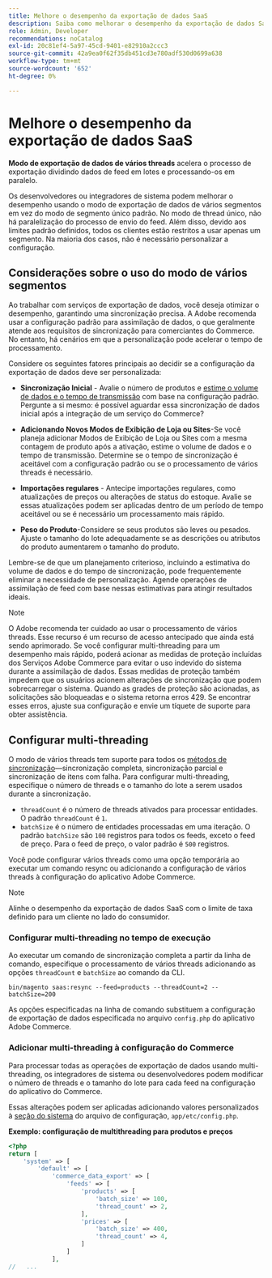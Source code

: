 ```yaml
---
title: Melhore o desempenho da exportação de dados SaaS
description: Saiba como melhorar o desempenho da exportação de dados SaaS para Serviços da Commerce usando o modo de exportação de dados de vários threads.
role: Admin, Developer
recommendations: noCatalog
exl-id: 20c81ef4-5a97-45cd-9401-e82910a2ccc3
source-git-commit: 42a9ea0f62f35db451cd3e780adf530d0699a638
workflow-type: tm+mt
source-wordcount: '652'
ht-degree: 0%

---
```


# Melhore o desempenho da exportação de dados SaaS

**Modo de exportação de dados de vários threads** acelera o processo de exportação dividindo dados de feed em lotes e processando-os em paralelo.

Os desenvolvedores ou integradores de sistema podem melhorar o desempenho usando o modo de exportação de dados de vários segmentos em vez do modo de segmento único padrão. No modo de thread único, não há paralelização do processo de envio do feed. Além disso, devido aos limites padrão definidos, todos os clientes estão restritos a usar apenas um segmento. Na maioria dos casos, não é necessário personalizar a configuração.

## Considerações sobre o uso do modo de vários segmentos

Ao trabalhar com serviços de exportação de dados, você deseja otimizar o desempenho, garantindo uma sincronização precisa.
A Adobe recomenda usar a configuração padrão para assimilação de dados, o que geralmente atende aos requisitos de sincronização para comerciantes do Commerce. No entanto, há cenários em que a personalização pode acelerar o tempo de processamento.

Considere os seguintes fatores principais ao decidir se a configuração da exportação de dados deve ser personalizada:

- **Sincronização Inicial** - Avalie o número de produtos e [estime o volume de dados e o tempo de transmissão](estimate-data-volume-sync-time.md) com base na configuração padrão. Pergunte a si mesmo: é possível aguardar essa sincronização de dados inicial após a integração de um serviço do Commerce?

- **Adicionando Novos Modos de Exibição de Loja ou Sites**-Se você planeja adicionar Modos de Exibição de Loja ou Sites com a mesma contagem de produto após a ativação, estime o volume de dados e o tempo de transmissão. Determine se o tempo de sincronização é aceitável com a configuração padrão ou se o processamento de vários threads é necessário.

- **Importações regulares** - Antecipe importações regulares, como atualizações de preços ou alterações de status do estoque. Avalie se essas atualizações podem ser aplicadas dentro de um período de tempo aceitável ou se é necessário um processamento mais rápido.

- **Peso do Produto**-Considere se seus produtos são leves ou pesados. Ajuste o tamanho do lote adequadamente se as descrições ou atributos do produto aumentarem o tamanho do produto.

Lembre-se de que um planejamento criterioso, incluindo a estimativa do volume de dados e do tempo de sincronização, pode frequentemente eliminar a necessidade de personalização. Agende operações de assimilação de feed com base nessas estimativas para atingir resultados ideais.

>[!NOTE]
>
>O Adobe recomenda ter cuidado ao usar o processamento de vários threads. Esse recurso é um recurso de acesso antecipado que ainda está sendo aprimorado. Se você configurar multi-threading para um desempenho mais rápido, poderá acionar as medidas de proteção incluídas dos Serviços Adobe Commerce para evitar o uso indevido do sistema durante a assimilação de dados. Essas medidas de proteção também impedem que os usuários acionem alterações de sincronização que podem sobrecarregar o sistema. Quando as grades de proteção são acionadas, as solicitações são bloqueadas e o sistema retorna erros 429. Se encontrar esses erros, ajuste sua configuração e envie um tíquete de suporte para obter assistência.

## Configurar multi-threading

O modo de vários threads tem suporte para todos os [métodos de sincronização](data-synchronization.md#synchronization-process)—sincronização completa, sincronização parcial e sincronização de itens com falha. Para configurar multi-threading, especifique o número de threads e o tamanho do lote a serem usados durante a sincronização.

- `threadCount` é o número de threads ativados para processar entidades. O padrão `threadCount` é `1`.
- `batchSize` é o número de entidades processadas em uma iteração. O padrão `batchSize` são `100` registros para todos os feeds, exceto o feed de preço. Para o feed de preço, o valor padrão é `500` registros.

Você pode configurar vários threads como uma opção temporária ao executar um comando resync ou adicionando a configuração de vários threads à configuração do aplicativo Adobe Commerce.

>[!NOTE]
>
>Alinhe o desempenho da exportação de dados SaaS com o limite de taxa definido para um cliente no lado do consumidor.

### Configurar multi-threading no tempo de execução

Ao executar um comando de sincronização completa a partir da linha de comando, especifique o processamento de vários threads adicionando as opções `threadCount` e `batchSize` ao comando da CLI.

```
bin/magento saas:resync --feed=products --threadCount=2 --batchSize=200
```

As opções especificadas na linha de comando substituem a configuração de exportação de dados especificada no arquivo `config.php` do aplicativo Adobe Commerce.

### Adicionar multi-threading à configuração do Commerce

Para processar todas as operações de exportação de dados usando multi-threading, os integradores de sistema ou desenvolvedores podem modificar o número de threads e o tamanho do lote para cada feed na configuração do aplicativo do Commerce.

Essas alterações podem ser aplicadas adicionando valores personalizados à [seção do sistema](https://experienceleague.adobe.com/en/docs/commerce-operations/configuration-guide/files/config-reference-configphp#system) do arquivo de configuração, `app/etc/config.php`.

**Exemplo: configuração de multithreading para produtos e preços**

```php
<?php
return [
    'system' => [
        'default' => [
            'commerce_data_export' => [
                'feeds' => [
                    'products' => [
                        'batch_size' => 100,
                        'thread_count' => 2,
                    ],
                    'prices' => [
                        'batch_size' => 400,
                        'thread_count' => 4,
                    ]
                ]
            ],
//   ...
```

